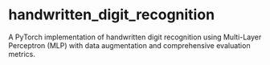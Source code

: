# handwritten_digit_recognition
A PyTorch implementation of handwritten digit recognition using Multi-Layer Perceptron (MLP) with data augmentation and comprehensive evaluation metrics.
